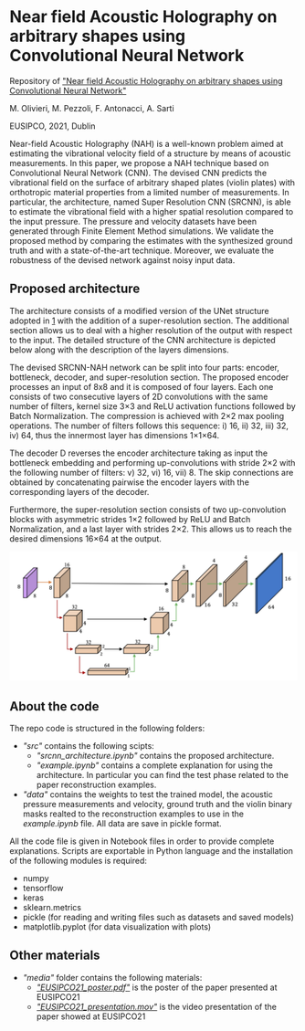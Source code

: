 # Near field Acoustic Holography on arbitrary shapes using Convolutional Neural Network
Repository of ["Near field Acoustic Holography on arbitrary shapes using Convolutional Neural Network"](https://arxiv.org/abs/2103.16935) 

M. Olivieri, M. Pezzoli, F. Antonacci, A. Sarti

EUSIPCO, 2021, Dublin

Near-field Acoustic Holography (NAH) is a well-known problem aimed at estimating the vibrational velocity field of a structure by means of acoustic measurements. In this paper, we propose a NAH technique based on Convolutional Neural Network (CNN). The devised CNN predicts the vibrational field on the surface of arbitrary shaped plates (violin plates) with orthotropic material properties from a limited number of measurements. In particular, the architecture, named Super Resolution CNN (SRCNN), is able to estimate the vibrational field with a higher spatial resolution compared to the input pressure. The pressure and velocity datasets have been generated through Finite Element Method simulations. We validate the proposed method by comparing the estimates with the synthesized ground truth and with a state-of-the-art technique. Moreover, we evaluate the robustness of the devised network against noisy input data.

## Proposed architecture
The architecture consists of a modified version of the UNet structure adopted in [1](https://github.com/polimi-ispl/nah-cnn) with the addition of a super-resolution section. The additional section allows us to deal with a higher resolution of the output with respect to the input. 
The detailed structure of the CNN architecture is depicted below along with the description of the layers dimensions.

The devised SRCNN-NAH network can be split into four parts: encoder, bottleneck, decoder, and super-resolution section.
The proposed encoder processes an input of 8x8 and it is composed of four layers. Each one consists of two consecutive layers of 2D convolutions with the same number of filters, kernel size 3×3 and ReLU activation functions followed by Batch Normalization. The compression is achieved with 2×2 max pooling operations. The number of filters follows this sequence: i) 16, ii) 32, iii) 32, iv) 64, thus the innermost layer has dimensions 1×1×64.

The decoder D reverses the encoder architecture taking as input the bottleneck embedding and performing up-convolutions with stride 2×2 with the following number of filters: v) 32, vi) 16, vii) 8. The skip connections are obtained by concatenating pairwise the encoder layers with the corresponding layers of the decoder.

Furthermore, the super-resolution section consists of two up-convolution blocks with asymmetric strides 1×2 followed by ReLU and Batch Normalization, and a last layer with strides 2×2. This allows us to reach the desired dimensions 16×64 at the output.

![alt text](https://github.com/polimi-ispl/nah-srcnn/blob/main/images/srcnn_architecture.png)

## About the code
The repo code is structured in the following folders:

* _"src"_ contains the following scipts:
  * _"srcnn_architecture.ipynb"_ contains the proposed architecture.
  * _"example.ipynb"_ contains a complete explanation for using the architecture. In particular you can find the test phase related to the paper reconstruction examples.
* _"data"_ contains the weights to test the trained model, the acoustic pressure measurements and velocity, ground truth and the violin binary masks realted to the reconstruction examples to use in the _example.ipynb_ file. All data are save in pickle format.

All the code file is given in Notebook files in order to provide complete explanations.
Scripts are exportable in Python language and the installation of the following modules is required:
* numpy
* tensorflow
* keras
* sklearn.metrics
* pickle (for reading and writing files such as datasets and saved models)
* matplotlib.pyplot (for data visualization with plots)

## Other materials
* _"media"_ folder contains the following materials:
  * [_"EUSIPCO21_poster.pdf"_](https://github.com/polimi-ispl/nah-srcnn/blob/main/media/EUSIPCO21_poster.pdf) is the poster of the paper presented at EUSIPCO21
  * [_"EUSIPCO21_presentation.mov"_](https://github.com/polimi-ispl/nah-srcnn/blob/main/media/EUSIPCO21_presentation.mov) is the video presentation of the paper showed at EUSIPCO21
